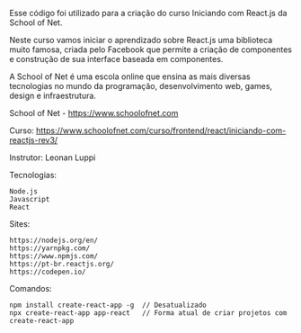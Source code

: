 Esse código foi utilizado para a criação do curso Iniciando com React.js da School of Net.

Neste curso vamos iniciar o aprendizado sobre React.js uma biblioteca muito famosa, criada pelo Facebook que permite a criação de componentes e construção de sua interface baseada em componentes.

A School of Net é uma escola online que ensina as mais diversas tecnologias no mundo da programação, desenvolvimento web, games, design e infraestrutura.

School of Net - https://www.schoolofnet.com

Curso: https://www.schoolofnet.com/curso/frontend/react/iniciando-com-reactjs-rev3/

Instrutor: Leonan Luppi

Tecnologias:

```
Node.js
Javascript
React

```

Sites:

```
https://nodejs.org/en/
https://yarnpkg.com/
https://www.npmjs.com/
https://pt-br.reactjs.org/
https://codepen.io/
```

Comandos:

```
npm install create-react-app -g  // Desatualizado
npx create-react-app app-react   // Forma atual de criar projetos com create-react-app

```

